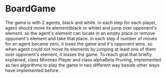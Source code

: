# BoardGame
The game is with 2 agents, black and white.
in each step for each player, agent should move its element(black or white) and jump over opponent's element. so the agent's element can locate in an empty place or remove opponent's element and take that place. in each step if number of moves for an agent became zero, it loses the game and it's opponent wins. so when agent could not move its elements by jumping at least one of them over  opponent's element, it losses the game.
To reach goal that briefly explained, class Minimax Player and class alphaBeta Pruning, implemented as two algorithms to play the game in two different way beside other ways have implemented before.
